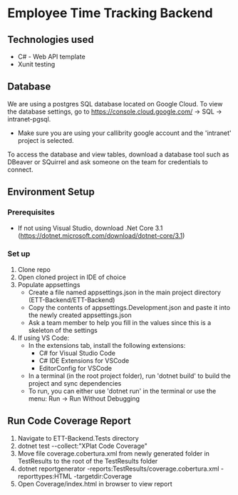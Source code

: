 # Employee Time Tracking Backend

## Technologies used
- C# \- Web API template
- Xunit testing

## Database
We are using a postgres SQL database located on Google Cloud. To view the database settings, go to https://console.cloud.google.com/ \-> SQL -> intranet-pgsql.
- Make sure you are using your callibrity google account and the 'intranet' project is selected. 

To access the database and view tables, download a database tool such as DBeaver or SQuirrel and ask someone on the team for credentials to connect.

## Environment Setup
### Prerequisites
- If not using Visual Studio, download .Net Core 3.1 (https://dotnet.microsoft.com/download/dotnet-core/3.1)

### Set up
1. Clone repo
2. Open cloned project in IDE of choice
3. Populate appsettings
    - Create a file named appsettings.json in the main project directory (ETT-Backend/ETT-Backend)
    - Copy the contents of appsettings.Development.json and paste it into the newly created appsettings.json
    - Ask a team member to help you fill in the values since this is a skeleton of the settings
4. If using VS Code:
    - In the extensions tab, install the following extensions: 
        - C# for Visual Studio Code
        - C# IDE Extensions for VSCode
        - EditorConfig for VSCode
    - In a terminal (in the root project folder), run 'dotnet build' to build the project and sync dependencies
    - To run, you can either use 'dotnet run' in the terminal or use the menu: Run \-> Run Without Debugging

## Run Code Coverage Report
1. Navigate to ETT-Backend.Tests directory
2. dotnet test --collect:"XPlat Code Coverage"
3. Move file coverage.cobertura.xml from newly generated folder in TestResults
   to the root of the TestResults folder
4. dotnet reportgenerator -reports:TestResults/coverage.cobertura.xml -reporttypes:HTML -targetdir:Coverage
5. Open Coverage/index.html in browser to view report
